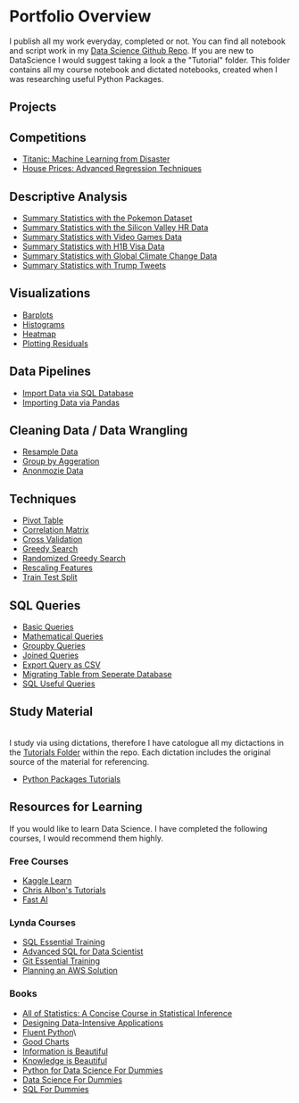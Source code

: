 # Portfolio Overview

I publish all my work everyday, completed or not. You can find all notebook and script work in my [Data Science Github Repo](https://github.com/kavisek/DataScience). If you are new to DataScience I would suggest taking a look a the "Tutorial" folder. This folder contains all my course notebook and dictated notebooks, created when I was researching useful Python Packages.

## Projects



## Competitions

* [Titanic: Machine Learning from Disaster](https://github.com/kavisek/DataScience/tree/master/Competitions/Titanic%20Competition)
* [House Prices: Advanced Regression Techniques](https://github.com/kavisek/DataScience/tree/master/Competitions/Price%20Competition)


## Descriptive Analysis

* [Summary Statistics with the Pokemon Dataset](https://github.com/kavisek/DataScience/blob/master/Descriptive%20Analysis/Pokemon/11-17-19%20Pokemon%20Summary%20Statistics.ipynb)
* [Summary Statistics with the Silicon Valley HR Data](https://github.com/kavisek/DataScience/blob/master/Descriptive%20Analysis/Silicon%20Valley%20Diversity/11-12-17%20Silicon%20Valley%20Summary%20Statistics.ipynb)
* [Summary Statistics with Video Games Data](https://github.com/kavisek/DataScience/blob/master/Descriptive%20Analysis/Video%20Games%20Sales/11-11-17%20Video%20Games%20Sales%20Summary%20Statistics.ipynb)
* [Summary Statistics with H1B Visa Data](https://github.com/kavisek/DataScience/blob/master/Descriptive%20Analysis/H1B%20Visas/12-14-17%20H1B%20Visas.ipynb)
* [Summary Statistics with Global Climate Change Data](https://github.com/kavisek/DataScience/blob/master/Descriptive%20Analysis/Climate%20Change%20-%20Earth%20Surface%20Temperature%20Data/11-13-17%20Climate%20Change%20Exploratory%20Analysis.ipynb)
* [Summary Statistics with Trump Tweets]()


## Visualizations

* [Barplots](https://github.com/kavisek/DataScience/blob/master/Visualizations/02-02-15%20Barplots.ipynb)
* [Histograms](https://github.com/kavisek/DataScience/blob/master/Visualizations/08-05-17%20Histograms.ipynb)
* [Heatmap](https://github.com/kavisek/DataScience/blob/master/Visualizations/12-04-17%20Seaborn%20Heatmap.ipynb)
* [Plotting Residuals](https://github.com/kavisek/DataScience/blob/master/Techniques/10-15-17%20Plotting%20Residuals.ipynb)


## Data Pipelines

* [Import Data via SQL Database](https://github.com/kavisek/DataScience/blob/master/Pipelines/01-13-17%20Import%20Data%20from%20RDS.ipynb)
* [Importing Data via Pandas](https://github.com/kavisek/DataScience/blob/master/Pipelines/02-02-18%20Importing%20Data%20by%20CSV.ipynb)


## Cleaning Data / Data Wrangling

* [Resample Data](https://github.com/kavisek/DataScience/blob/master/Techniques/02-02-18%20Resampling%20Data.ipynb)
* [Group by Aggeration](https://github.com/kavisek/DataScience/blob/master/Techniques/02-02-19%20Group%20by%20Aggregations.ipynb)
* [Anonmozie Data](https://github.com/kavisek/DataScience/blob/master/Techniques/09-27-17%20How%20to%20Anonymize%20Data.ipynb)


## Techniques

* [Pivot Table](https://github.com/kavisek/DataScience/blob/master/Techniques/11-07-19%20Crosstab%20Table.ipynb)
* [Correlation Matrix](https://github.com/kavisek/DataScience/blob/master/Techniques/10-15-17%20Correlation%20Matrix.ipynb)
* [Cross Validation](https://github.com/kavisek/DataScience/blob/master/Techniques/08-01-17%20Cross%20Validation%20and%20K-Folds.ipynb)
* [Greedy Search](https://github.com/kavisek/DataScience/blob/master/Techniques/08-01-17%20%20Greedy%20Search.ipynb)
* [Randomized Greedy Search](https://github.com/kavisek/DataScience/blob/master/Techniques/08-01-17%20%20Random%20Grid%20Search.ipynb)
* [Rescaling Features](https://github.com/kavisek/DataScience/blob/master/Techniques/10-15-17%20Rescaling%20Features.ipynb)
* [Train Test Split](https://github.com/kavisek/DataScience/blob/master/Techniques/08-01-17%20%20Train-Test%20Split.ipynb)


## SQL Queries

* [Basic Queries]()
* [Mathematical Queries]()
* [Groupby Queries]()
* [Joined Queries]()
* [Export Query as CSV]() 
* [Migrating Table from Seperate Database](https://github.com/kavisek/DataScience/blob/master/SQL/Useful%20Snippets/Copy%20Data%20from%20Table%20to%20Table.sql)
* [SQL Useful Queries]()

## Study Material

<br>I study via using dictations, therefore I have catologue all my dictactions in the [Tutorials Folder](https://github.com/kavisek/DataScience/tree/master/Tutorials) within the repo. Each dictation includes the original source of the material for referencing. 

* [Python Packages Tutorials](https://github.com/kavisek/DataScience/tree/master/Tutorials)

## Resources for Learning

If you would like to learn Data Science. I have completed the following courses, I would recommend them highly. 

### Free Courses

* [Kaggle Learn](https://www.kaggle.com/learn/overview)
* [Chris Albon's Tutorials](https://chrisalbon.com/)
* [Fast AI](http://www.fast.ai/)

### Lynda Courses

* [SQL Essential Training](https://www.lynda.com/SQL-tutorials/SQL-Essential-Training/139988-2.html?srchtrk=index%3a6%0alinktypeid%3a2%0aq%3aSQL%0apage%3a1%0as%3arelevance%0asa%3atrue%0aproducttypeid%3a2)
* [Advanced SQL for Data Scientist](https://www.lynda.com/SQL-tutorials/Advanced-SQL-Data-Scientists/559183-2.html?srchtrk=index%3a2%0alinktypeid%3a2%0aq%3aSQL%0apage%3a1%0as%3arelevance%0asa%3atrue%0aproducttypeid%3a2)
* [Git Essential Training](https://www.lynda.com/Git-tutorials/Git-Essential-Training/100222-2.html?srchtrk=index%3a2%0alinktypeid%3a2%0aq%3aGIT%0apage%3a1%0as%3arelevance%0asa%3atrue%0aproducttypeid%3a2)
* [Planning an AWS Solution](https://www.lynda.com/Amazon-Web-Services-tutorials/Planning-AWS-Solution/628703-2.html?srchtrk=index%3a3%0alinktypeid%3a2%0aq%3aaws%0apage%3a1%0as%3arelevance%0asa%3atrue%0aproducttypeid%3a2)

### Books

* [All of Statistics: A Concise Course in Statistical Inference](https://www.amazon.ca/gp/product/0387402721/ref=oh_aui_detailpage_o05_s00?ie=UTF8&psc=1)
* [Designing Data-Intensive Applications](https://www.amazon.ca/gp/product/1449373321/ref=oh_aui_detailpage_o00_s00?ie=UTF8&psc=1)
* [Fluent Python](https://www.amazon.ca/gp/product/1491946008/ref=oh_aui_detailpage_o05_s00?ie=UTF8&psc=1)\
* [Good Charts](https://www.amazon.ca/gp/product/1633690709/ref=oh_aui_detailpage_o07_s00?ie=UTF8&psc=1)
* [Information is Beautiful](https://www.amazon.ca/gp/product/0007492898/ref=oh_aui_detailpage_o00_s00?ie=UTF8&psc=1)
* [Knowledge is Beautiful](https://www.amazon.ca/gp/product/0007427921/ref=oh_aui_detailpage_o01_s00?ie=UTF8&psc=1)
* [Python for Data Science For Dummies](https://www.amazon.ca/gp/product/1118844181/ref=oh_aui_detailpage_o09_s00?ie=UTF8&psc=1)
* [Data Science For Dummies](https://www.amazon.ca/gp/product/1118841557/ref=oh_aui_detailpage_o00_s00?ie=UTF8&psc=1)
* [SQL For Dummies](https://www.amazon.ca/gp/product/1118607961/ref=oh_aui_detailpage_o06_s00?ie=UTF8&psc=1)




















